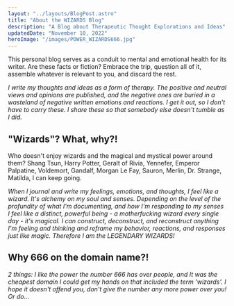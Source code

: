 ```yaml
---
layout: "../layouts/BlogPost.astro"
title: "About the WIZARDS Blog"
description: "A Blog about Therapeutic Thought Explorations and Ideas"
updatedDate: "November 10, 2022"
heroImage: "/images/POWER_WIZARDS666.jpg"
---
```


This personal blog serves as a conduit to mental and emotional health for its writer. Are these facts or fiction? Embrace the trip, question all of it, assemble whatever is relevant to you, and discard the rest.

_I write my thoughts and ideas as a form of therapy. The positive and neutral views and opinions are published, and the negative ones are buried in a wasteland of negative written emotions and reactions. I get it out, so I don't have to carry these. I share these so that somebody else doesn't tumble as I did._

## "Wizards"? What, why?!

Who doesn't enjoy wizards and the magical and mystical power around them? Shang Tsun, Harry Potter, Geralt of Rivia, Yennefer, Emperor Palpatine, Voldemort, Gandalf, Morgan Le Fay, Sauron, Merlin, Dr. Strange, Matilda, I can keep going.

_When I journal and write my feelings, emotions, and thoughts, I feel like a wizard. It's alchemy on my soul and senses. Depending on the level of the profundity of what I'm documenting, and how I'm responding to my senses I feel like a distinct, powerful being - a motherfucking wizard every single day - it's magical. I can construct, deconstruct, and reconstruct anything I'm feeling and thinking and reframe my behavior, reactions, and responses just like magic. Therefore I am the LEGENDARY WIZARDS!_

## Why 666 on the domain name?!

_2 things: I like the power the number 666 has over people, and It was the cheapest domain I could get my hands on that included the term 'wizards'. I hope it doesn't offend you, don't give the number any more power over you! Or do..._
